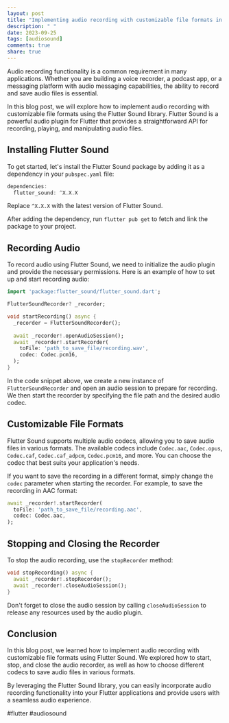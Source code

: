 ```yaml
---
layout: post
title: "Implementing audio recording with customizable file formats in Flutter Sound"
description: " "
date: 2023-09-25
tags: [audiosound]
comments: true
share: true
---
```


Audio recording functionality is a common requirement in many applications. Whether you are building a voice recorder, a podcast app, or a messaging platform with audio messaging capabilities, the ability to record and save audio files is essential.

In this blog post, we will explore how to implement audio recording with customizable file formats using the Flutter Sound library. Flutter Sound is a powerful audio plugin for Flutter that provides a straightforward API for recording, playing, and manipulating audio files.

## Installing Flutter Sound

To get started, let's install the Flutter Sound package by adding it as a dependency in your `pubspec.yaml` file:

```dart
dependencies:
  flutter_sound: ^X.X.X
```

Replace `^X.X.X` with the latest version of Flutter Sound.

After adding the dependency, run `flutter pub get` to fetch and link the package to your project.

## Recording Audio

To record audio using Flutter Sound, we need to initialize the audio plugin and provide the necessary permissions. Here is an example of how to set up and start recording audio:

```dart
import 'package:flutter_sound/flutter_sound.dart';

FlutterSoundRecorder? _recorder;

void startRecording() async {
  _recorder = FlutterSoundRecorder();
  
  await _recorder!.openAudioSession();
  await _recorder!.startRecorder(
    toFile: 'path_to_save_file/recording.wav', 
    codec: Codec.pcm16,
  );
}
```

In the code snippet above, we create a new instance of `FlutterSoundRecorder` and open an audio session to prepare for recording. We then start the recorder by specifying the file path and the desired audio codec.

## Customizable File Formats

Flutter Sound supports multiple audio codecs, allowing you to save audio files in various formats. The available codecs include `Codec.aac`, `Codec.opus`, `Codec.caf`, `Codec.caf_adpcm`, `Codec.pcm16`, and more. You can choose the codec that best suits your application's needs.

If you want to save the recording in a different format, simply change the `codec` parameter when starting the recorder. For example, to save the recording in AAC format:

```dart
await _recorder!.startRecorder(
  toFile: 'path_to_save_file/recording.aac', 
  codec: Codec.aac,
);
```

## Stopping and Closing the Recorder

To stop the audio recording, use the `stopRecorder` method:

```dart
void stopRecording() async {
  await _recorder!.stopRecorder();
  await _recorder!.closeAudioSession();
}
```

Don't forget to close the audio session by calling `closeAudioSession` to release any resources used by the audio plugin.

## Conclusion

In this blog post, we learned how to implement audio recording with customizable file formats using Flutter Sound. We explored how to start, stop, and close the audio recorder, as well as how to choose different codecs to save audio files in various formats.

By leveraging the Flutter Sound library, you can easily incorporate audio recording functionality into your Flutter applications and provide users with a seamless audio experience.

#flutter #audiosound
